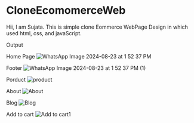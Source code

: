 # CloneEcomomerceWeb
Hii,  I am Sujata.
This is simple clone Eommerce WebPage Design in which used html, css, and javaScript.

Output

Home Page
![WhatsApp Image 2024-08-23 at 1 52 37 PM](https://github.com/user-attachments/assets/fb14d85b-5b4f-4a59-b93c-01a48a82cd9d)

Footer 
![WhatsApp Image 2024-08-23 at 1 52 37 PM (1)](https://github.com/user-attachments/assets/b4359f80-c755-4831-94ed-34d08dfdd7ba)

Porduct
![product](https://github.com/user-attachments/assets/580d2446-ed08-404c-9ee8-49b240e0c5ba)

About
![About](https://github.com/user-attachments/assets/186c1135-491e-495c-9770-2ede4e41ca6a)

Blog
![Blog](https://github.com/user-attachments/assets/12077921-8f1a-4fad-ab36-769c53bd1b20)

Add to cart
![Add to cart1](https://github.com/user-attachments/assets/5182bc16-180b-4e26-9756-1193cd5a1daf)

